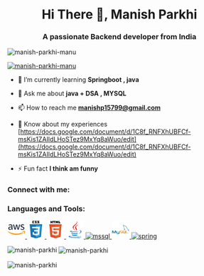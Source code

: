 <h1 align="center">Hi There 👋, Manish Parkhi</h1>
<h3 align="center">A passionate Backend developer from India</h3>

<p align="left"> <img src="https://komarev.com/ghpvc/?username=manish-parkhi-manu&label=Profile%20views&color=0e75b6&style=flat" alt="manish-parkhi-manu" /> </p>

<p align="left"> <a href="https://github.com/ryo-ma/github-profile-trophy"><img src="https://github-profile-trophy.vercel.app/?username=manish-parkhi-manu" alt="manish-parkhi-manu" /></a> </p>

- 🌱 I’m currently learning **Springboot , java**

- 💬 Ask me about **java + DSA , MYSQL**

- 📫 How to reach me **manishp15799@gmail.com**

- 📄 Know about my experiences [https://docs.google.com/document/d/1C8f_RNFXhUBFCf-msKis1ZAIldLHoSTez9MxYq8aWuo/edit](https://docs.google.com/document/d/1C8f_RNFXhUBFCf-msKis1ZAIldLHoSTez9MxYq8aWuo/edit)

- ⚡ Fun fact **I think am funny**

<h3 align="left">Connect with me:</h3>
<p align="left">
</p>

<h3 align="left">Languages and Tools:</h3>
<p align="left"> <a href="https://aws.amazon.com" target="_blank" rel="noreferrer"> <img src="https://raw.githubusercontent.com/devicons/devicon/master/icons/amazonwebservices/amazonwebservices-original-wordmark.svg" alt="aws" width="40" height="40"/> </a> <a href="https://www.w3schools.com/css/" target="_blank" rel="noreferrer"> <img src="https://raw.githubusercontent.com/devicons/devicon/master/icons/css3/css3-original-wordmark.svg" alt="css3" width="40" height="40"/> </a> <a href="https://www.w3.org/html/" target="_blank" rel="noreferrer"> <img src="https://raw.githubusercontent.com/devicons/devicon/master/icons/html5/html5-original-wordmark.svg" alt="html5" width="40" height="40"/> </a> <a href="https://www.java.com" target="_blank" rel="noreferrer"> <img src="https://raw.githubusercontent.com/devicons/devicon/master/icons/java/java-original.svg" alt="java" width="40" height="40"/> </a> <a href="https://www.microsoft.com/en-us/sql-server" target="_blank" rel="noreferrer"> <img src="https://www.svgrepo.com/show/303229/microsoft-sql-server-logo.svg" alt="mssql" width="40" height="40"/> </a> <a href="https://www.mysql.com/" target="_blank" rel="noreferrer"> <img src="https://raw.githubusercontent.com/devicons/devicon/master/icons/mysql/mysql-original-wordmark.svg" alt="mysql" width="40" height="40"/> </a> <a href="https://spring.io/" target="_blank" rel="noreferrer"> <img src="https://www.vectorlogo.zone/logos/springio/springio-icon.svg" alt="spring" width="40" height="40"/> </a> </p>

<p><img align="left" src="https://github-readme-stats.vercel.app/api/top-langs?username=manish-parkhi&show_icons=true&locale=en&layout=compact" alt="manish-parkhi" /></p>

<p>&nbsp;<img align="center" src="https://github-readme-stats.vercel.app/api?username=manish-parkhi&show_icons=true&locale=en" alt="manish-parkhi" /></p>

<p><img align="center" src="https://github-readme-streak-stats.herokuapp.com/?user=manish-parkhi&" alt="manish-parkhi" /></p>
